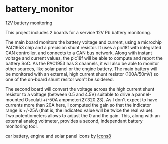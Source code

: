 # battery_monitor
12V battery monitoring

This project includes 2 boards for a service 12V Pb battery monitoring.

The main board monitors the battery voltage and current, using a microchip PAC1953 chip and a precision shunt resistor. It uses a pic18f with integrated CAN controller, and connects to a CAN bus network. Along with instant voltage and current values, the pic18f will be able to compute and report the battery SoC. As the PAC1953 has 3 channels, it will also be able to monitor other sources, like solar panel or the engine battery. The main battery will be monitored with an external, high current shunt resistor (100A/50mV) so one of the on-board shunt resitor won't be soldered.

The second board will convert the voltage across the high current shunt resistor to a voltage (between 0.5 and 4.5V) suitable to drive a pannel-mounted Osculati  +/-50A ampmeter(27.320.23). As I don't expect to have currents more than 20A here, I computed the gain so that the indicator range is +/-25A (that is, the indicated value will be twice the real value). Two potentiometers allows to adjust the 0 and the gain. This, along with an external analog voltmeter, provides a second, independant battery monitoring tool.

car battery, engine and solar panel icons by [Icons8](https://icons8.com)

